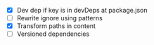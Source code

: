 - [x] Dev dep if key is in devDeps at package.json
- [ ] Rewrite ignore using patterns
- [x] Transform paths in content
- [ ] Versioned dependencies
